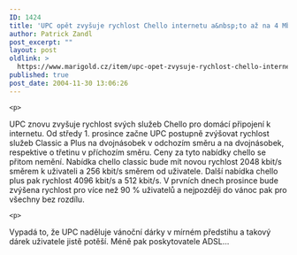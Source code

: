 ```yaml
---
ID: 1424
title: 'UPC opět zvyšuje rychlost Chello internetu a&nbsp;to až na 4 Mb/s'
author: Patrick Zandl
post_excerpt: ""
layout: post
oldlink: >
  https://www.marigold.cz/item/upc-opet-zvysuje-rychlost-chello-internetu-a-to-az-na-4-mb-s
published: true
post_date: 2004-11-30 13:06:26
---
```

	<p>
UPC znovu zvyšuje rychlost svých služeb Chello pro domácí připojení k internetu. Od středy 1. prosince začne UPC postupně zvýšovat rychlost služeb Classic a Plus na dvojnásobek v odchozím směru a na dvojnásobek, respektive o třetinu v příchozím směru. Ceny za tyto nabídky chello se přitom nemění. Nabídka chello classic bude mít novou rychlost 2048 kbit/s směrem k uživateli a 256 kbit/s směrem od uživatele. Další nabídka chello plus pak rychlost 4096 kbit/s a 512 kbit/s. V prvních dnech prosince bude zvýšena rychlost pro více než 90 % uživatelů a nejpozději do vánoc pak pro všechny bez rozdílu.</p>

	<p>
Vypadá to, že UPC naděluje vánoční dárky v mírném předstihu a takový dárek uživatele jistě potěší. Méně pak poskytovatele ADSL&#8230;
</p>
